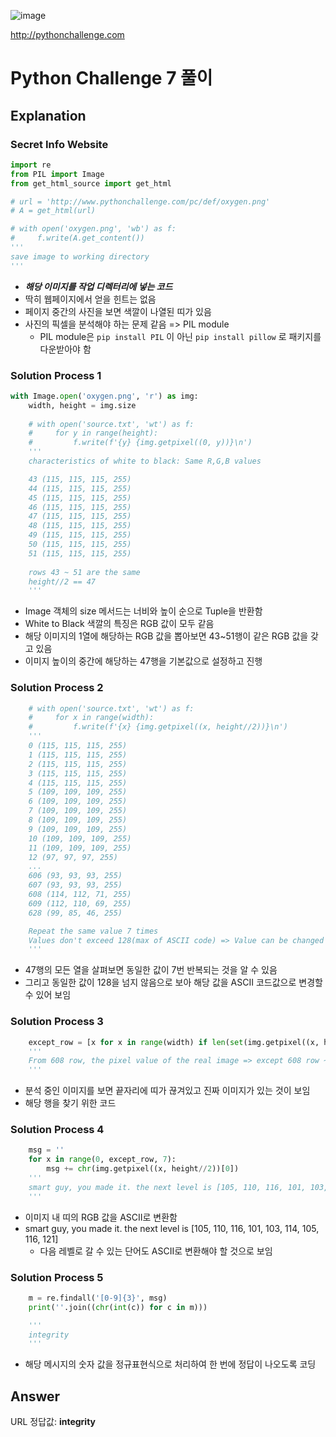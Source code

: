 ![image](https://img1.daumcdn.net/thumb/R1280x0/?scode=mtistory2&fname=https%3A%2F%2Fk.kakaocdn.net%2Fdn%2Fz2tmp%2FbtqzZ2oVzu5%2FtZPTijNWXmFDs11oFDd0X0%2Fimg.png)

http://pythonchallenge.com

# Python Challenge 7 풀이

## Explanation

### Secret Info Website

```python
import re
from PIL import Image
from get_html_source import get_html

# url = 'http://www.pythonchallenge.com/pc/def/oxygen.png'
# A = get_html(url)

# with open('oxygen.png', 'wb') as f:
#     f.write(A.get_content())
'''
save image to working directory
'''
```
- **_해당 이미지를 작업 디렉터리에 넣는 코드_**
- 딱히 웹페이지에서 얻을 힌트는 없음
- 페이지 중간의 사진을 보면 색깔이 나열된 띠가 있음
- 사진의 픽셀을 분석해야 하는 문제 같음 => PIL module
  - PIL module은 `pip install PIL` 이 아닌 `pip install pillow` 로 패키지를 다운받아야 함

### Solution Process 1

```python
with Image.open('oxygen.png', 'r') as img:
    width, height = img.size
    
    # with open('source.txt', 'wt') as f:
    #     for y in range(height):
    #         f.write(f'{y} {img.getpixel((0, y))}\n')
    '''
    characteristics of white to black: Same R,G,B values

    43 (115, 115, 115, 255)
    44 (115, 115, 115, 255)
    45 (115, 115, 115, 255)
    46 (115, 115, 115, 255)
    47 (115, 115, 115, 255)
    48 (115, 115, 115, 255)
    49 (115, 115, 115, 255)
    50 (115, 115, 115, 255)
    51 (115, 115, 115, 255)
    
    rows 43 ~ 51 are the same
    height//2 == 47
    '''
```
- Image 객체의 size 메서드는 너비와 높이 순으로 Tuple을 반환함
- White to Black 색깔의 특징은 RGB 값이 모두 같음
- 해당 이미지의 1열에 해당하는 RGB 값을 뽑아보면 43~51행이 같은 RGB 값을 갖고 있음
- 이미지 높이의 중간에 해당하는 47행을 기본값으로 설정하고 진행

### Solution Process 2

```python
    # with open('source.txt', 'wt') as f:
    #     for x in range(width):
    #         f.write(f'{x} {img.getpixel((x, height//2))}\n')
    '''
    0 (115, 115, 115, 255)
    1 (115, 115, 115, 255)
    2 (115, 115, 115, 255)
    3 (115, 115, 115, 255)
    4 (115, 115, 115, 255)
    5 (109, 109, 109, 255)
    6 (109, 109, 109, 255)
    7 (109, 109, 109, 255)
    8 (109, 109, 109, 255)
    9 (109, 109, 109, 255)
    10 (109, 109, 109, 255)
    11 (109, 109, 109, 255)
    12 (97, 97, 97, 255)
    ...
    606 (93, 93, 93, 255)
    607 (93, 93, 93, 255)
    608 (114, 112, 71, 255)
    609 (112, 110, 69, 255)
    628 (99, 85, 46, 255)

    Repeat the same value 7 times
    Values don't exceed 128(max of ASCII code) => Value can be changed to ASCII code
    '''
```
- 47행의 모든 열을 살펴보면 동일한 값이 7번 반복되는 것을 알 수 있음
- 그리고 동일한 값이 128을 넘지 않음으로 보아 해당 값을 ASCII 코드값으로 변경할 수 있어 보임

### Solution Process 3

```python
    except_row = [x for x in range(width) if len(set(img.getpixel((x, height//2))))>2][0]
    '''
    From 608 row, the pixel value of the real image => except 608 row ~
    '''
```
- 분석 중인 이미지를 보면 끝자리에 띠가 끊겨있고 진짜 이미지가 있는 것이 보임
- 해당 행을 찾기 위한 코드

### Solution Process 4

```python
    msg = ''
    for x in range(0, except_row, 7):
        msg += chr(img.getpixel((x, height//2))[0])
    '''
    smart guy, you made it. the next level is [105, 110, 116, 101, 103, 114, 105, 116, 121]
    '''
```
- 이미지 내 띠의 RGB 값을 ASCII로 변환함
- smart guy, you made it. the next level is [105, 110, 116, 101, 103, 114, 105, 116, 121]
  - 다음 레벨로 갈 수 있는 단어도 ASCII로 변환해야 할 것으로 보임

### Solution Process 5

```python
    m = re.findall('[0-9]{3}', msg)
    print(''.join((chr(int(c)) for c in m)))

    '''
    integrity
    '''
```
- 해당 메시지의 숫자 값을 정규표현식으로 처리하여 한 번에 정답이 나오도록 코딩

## Answer

URL 정답값: **integrity**